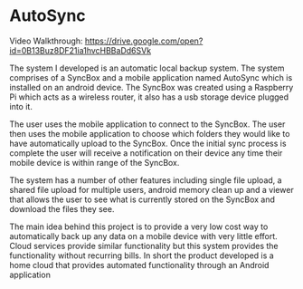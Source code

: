 # AutoSync

Video Walkthrough: https://drive.google.com/open?id=0B13Buz8DF21ia1hvcHBBaDd6SVk

The system I developed is an automatic local backup system. The system comprises of a SyncBox and a mobile application named AutoSync which is installed on an android device. The SyncBox was created using a Raspberry Pi which acts as a wireless router, it also has a usb storage device plugged into it. 

The user uses the mobile application to connect to the SyncBox. The user then uses the mobile application to choose which folders they would like to have automatically upload to the SyncBox. Once the initial sync process is complete the user will receive a notification on their device any time their mobile device is within range of the SyncBox.

The system has a number of other features including single file upload, a shared file upload for multiple users, android memory clean up and a viewer that allows the user to see what is currently stored on the SyncBox and download the files they see.

The main idea behind this project is to provide a very low cost way to automatically back up any data on a mobile device with very little effort. Cloud services provide similar functionality but this system provides the functionality without recurring bills. In short the product developed is a home cloud that provides automated functionality through an Android application

